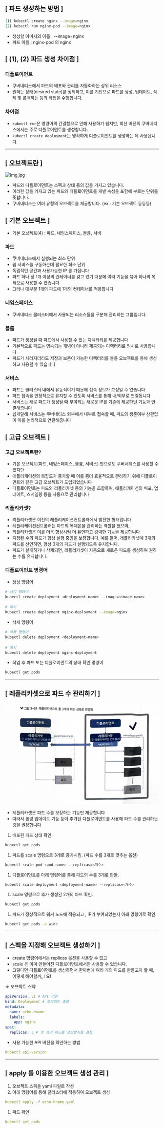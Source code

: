 ## [ 파드 생성하는 방법 ]

```bash
(1) kubectl create nginx --image=nginx
(2) kubectl run nginx-pod --image=nginx
```

- 생성할 이미지의 이름 : --image=nginx
- 파드 이름 : nginx-pod 의 nginx

## [ (1), (2) 파드 생성 차이점 ]

### 디폴로이먼트

- 쿠버네티스에서 파드의 배포와 관리를 자동화하는 상위 리소스
- 원하는 상태(desired state)를 정의하고, 이를 기반으로 파드를 생성, 업데이트, 삭제 및 롤백하는 등의 작업을 수행합니다.

### 차이점

- `kubectl run`은 명령어의 간결함으로 인해 사용하기 쉽지만, 최신 버전의 쿠버네티스에서는 주로 디플로이먼트를 생성합니다.
- `kubectl create deployment`는 명확하게 디플로이먼트를 생성하는 데 사용됩니다.

---

## [ 오브젝트란 ]
![img.jpg](../image/이승현-image1.jpg)
- 파드와 디플로이먼트는 스펙과 상태 등의 값을 가지고 있습니다.
- 이러한 값을 가지고 있는 파드와 디플로이먼트를 개별 속성을 포함해 부르는 단위를 뜻합니다.
- 쿠버네티스는 여러 유형의 오브젝트를 제공합니다. (ex : 기본 오브젝트 등등등)

## [ 기본 오브젝트 ]

- 기본 오브젝트(4) : 파드, 네임스페이스, 볼륨, 서비

### 파드

- 쿠버네티스에서 실행되는 최소 단위
- 웹 서비스를 구동하는데 필요한 최소 단위
- 독립적인 공간과 사용가능한 IP 를 가집니다
- 파드 하나 당 1개 이상의 컨테이너를 갖고 있기 때문에 여러 기능을 묶어 하나의 목적으로 사용할 수 있습니다
- 그러나 대부분 1개의 파드에 1개의 컨테이너를 적용합니다

### 네임스페이스

- 쿠버네티스 클러스터에서 사용되는 리소스들을 구분해 관리하는 그룹입니다.

### 볼륨

- 파드가 생성될 때 파드에서 사용할 수 있는 디렉터리를 제공합니다
- 기본적으로 파드는 영속되는 개념이 아니라 제공되는 디렉터리로 임시로 사용합니다
- 파드가 사라지더라도 저장과 보존이 가능한 디렉터리를 볼륨 오브젝트를 통해 생성하고 사용할 수 있습니다

### 서비스

- 파드는 클러스터 내에서 유동적이기 때문에 접속 정보가 고정일 수 없습니다
- 파드 접속을 안정적으로 유지할 수 있도록 서비스를 통해 내/외부로 연결됩니다
- 서비스는 새로 파드가 생성될 때 부여되는 새로운 IP를 기존에 제공하던 기능과 연결해줍니다
- 쉽게말해 서비스는 쿠버네티스 외부에서 내부로 접속할 때, 파드의 생존여부 상관없이 이를 논리적으로 연결해줍니다

## [ 고급 오브젝트 ]

### 고급 오브젝트란?

- 기본 오브젝트(파드, 네임스페이스, 볼륨, 서비스) 만으로도 쿠버네티스를 사용할 수 있지만
- 애플리케이션의 복잡도가 증가할 때 이를 좀더 효율적으로 관리하기 위해 디플로이먼트와 같은 고급 오브젝트가 도입되었습니다
- 디플로이먼트는 파드와 리플리카셋 등의 기능을 조합하여, 애플리케이션의 배포, 업데이트, 스케일링 등을 자동으로 관리합니다

### 리플리카셋?

- 리플리카셋은 이전의 레플리케이션컨트롤러에서 발전한 형태입니다
- 레플리케이션컨트롤러는 파드의 복제본을 관리하는 역할을 했으며,
- 리플리카셋은 이를 더욱 향상시켜 더 유연하고 강력한 기능을 제공합니다
- 지정된 수의 파드가 항상 실행 중임을 보장합니다. 예를 들어, 레플리카셋에 3개의 파드를 선언하면, 항상 3개의 파드가 실행되도록 유지합니다.
- 파드가 실패하거나 삭제되면, 레플리카셋이 자동으로 새로운 파드를 생성하여 원하는 수를 유지합니다.

### 디플로이먼트 명령어

- 생성 명령어

```bash
# 생성 명령어
kubectl create deployment <deployment-name> --image=<image-name>

# 예시
kubectl create deployment nginx-deployment --image=nginx
```

- 삭제 명령어

```bash
# 삭제 명령어
kubectl delete deployment <deployment-name>

# 예시
kubectl delete deployment nginx-deployment
```

- 작업 후 파드 또는 디플로이먼트의 상태 확인 명령어

```bash
kubectl get pods
```

---

## [ 레플리카셋으로 파드 수 관리하기 ]
![img.jpg](../image/이승현-image2.jpg)
- 레플리카셋은 파드 수를 보장하는 기능만 제공합니다
- 따라서 롤링 업데이트 기능 등이 추가된 디플로이먼트를 사용해 파드 수를 관리하는 것을 권장합니다

1. 배포된 파드 상태 확인.

```bash
kubectl get pods
```

1. 파드를 scale 명령으로 3개로 증가시킴. (파드 수를 3개로 맞추는 옵션)

```bash
kubectl scale pod <pod-name> --replicas=<개수>
```

1. 디플로이먼트를 아래 명령어를 통해 파드의 수를 3개로 만듦.

```bash
kubectl scale deployment <deployment-name> --replicas=<개수>
```

1. scale 명령으로 추가 생성된 2개의 파드 확인.

```bash
kubectl get pods
```

1. 파드가 정상적으로 워커 노드에 적용되고 , IP가 부여되었는지 아래 명령어로 확인.

```bash
kubectl get pods -o wide
```

---

## [ 스펙을 지정해 오브젝트 생성하기 ]

- create 명령어에서는 replicas 옵션을 사용할 수 없고
- scale 은 이미 만들어진 디플로이먼트에서만 사용할 수 있습니다.
- 그렇다면 디플로이먼트를 생성하면서 한꺼번에 여러 개의 파드를 만들고자 할 때, 어떻게 해야할까,,! 요!

⇒ 오브젝트 스펙!

```yaml
apiVersion: v1 # API 버전
kind: Deployment # 오브젝트 종류
metadata:
  name: echo-hname
  labels:
    app: nginx
spec:
  replicas: 3 # 몇 개의 파드를 생성할지를 결정
```

- 사용 가능한 API 버전을 확인하는 방법

```yaml
kubectl api-version
```

---

## [ apply 를 이용한 오브젝트 생성 관리 ]

1. 오브젝트 스펙을 yaml 파일로 작성
2. 아래 명령어를 통해 클러스터에 적용하여 오브젝트 생성

```yaml
kubectl apply -f echo-hname.yaml
```

1. 파드 확인

```yaml
kubectl get pods
```
